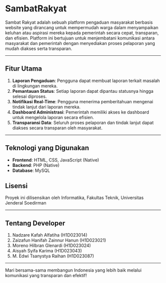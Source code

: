 # SambatRakyat

Sambat Rakyat adalah sebuah platform pengaduan masyarakat berbasis website yang dirancang untuk mempermudah warga dalam menyampaikan keluhan atau aspirasi mereka kepada pemerintah secara cepat, transparan, dan efisien. Platform ini bertujuan untuk menjembatani komunikasi antara masyarakat dan pemerintah dengan menyediakan proses pelaporan yang mudah diakses serta transparan.

---

## Fitur Utama

1. **Laporan Pengaduan**: Pengguna dapat membuat laporan terkait masalah di lingkungan mereka.
2. **Pemantauan Status**: Setiap laporan dapat dipantau statusnya hingga selesai diproses.
3. **Notifikasi Real-Time**: Pengguna menerima pemberitahuan mengenai tindak lanjut dari laporan mereka.
4. **Dashboard Administrasi**: Pemerintah memiliki akses ke dashboard untuk mengelola laporan secara efisien.
5. **Transparansi Data**: Seluruh proses pelaporan dan tindak lanjut dapat diakses secara transparan oleh masyarakat.

---

## Teknologi yang Digunakan

- **Frontend**: HTML, CSS, JavaScript (Native)
- **Backend**: PHP (Native)
- **Database**: MySQL



## Lisensi

Proyek ini dilisensikan oleh Informatika, Fakultas Teknik, Universitas Jenderal Soedirman

---

## Tentang Developer

1. Nadzare Kafah Alfatiha (H1D023014)
2. Zaizafun Hanifah Zainnur Hanun (H1D023021)
3. Moreno Hilbran Glenardi (H1D023024)
4. Aisyah Syifa Karima (H1D023043)
5. M. Edwi Tsanystya Raihan (H1D023087) 


---

Mari bersama-sama membangun Indonesia yang lebih baik melalui komunikasi yang transparan dan efektif!
